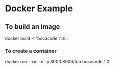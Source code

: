 # Docker Example

## To build an image
docker build -t 'bocacode':1.0 .

### To create a container
docker run --rm -d -p 8000:8000/tcp bocacode:1.0